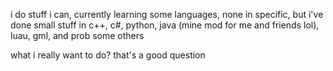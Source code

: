 i do stuff i can,
currently learning some languages, none in specific, but i've done small stuff in c++, c#, python, java (mine mod for me and friends lol), luau, gml, and prob some others

what i really want to do? that's a good question
